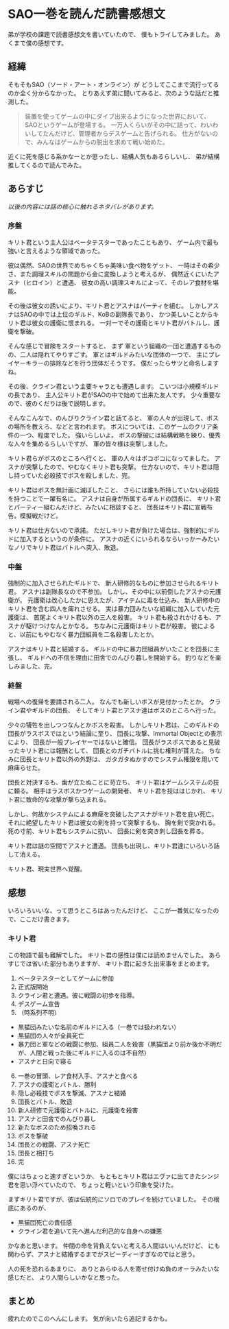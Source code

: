 # SAO一巻を読んだ読書感想文

弟が学校の課題で読書感想文を書いていたので、
僕もトライしてみました。
あくまで僕の感想です。

## 経緯

そもそもSAO（ソード・アート・オンライン）が
どうしてここまで流行ってるのか全く分からなかった。
とりあえず弟に聞いてみると、次のような話だと推測した。

> 装置を使ってゲームの中にダイブ出来るようになった世界において、 SAOというゲームが登場する。
> 一万人くらいがその中に詰って、わいわいしてたんだけど、管理者からデスゲームと告げられる。
> 仕方がないので、みんなはゲームからの脱出を求めて戦い始めた。

近くに死を感じる系かなーとか思ったし、結構人気もあるらしいし、
弟が結構推してくるので読んでみた。

## あらすじ

*以後の内容には話の核心に触れるネタバレがあります。*

### 序盤

キリト君という主人公はベータテスターであったこともあり、
ゲーム内で最も強いと言えるような領域であった。

彼は偶然、SAOの世界でめちゃくちゃ美味い食べ物をゲット、
一時はその希少さ、また調理スキルの問題から金に変換しようと考えるが、
偶然近くにいたアスナ（ヒロイン）と遭遇、
彼女の高い調理スキルによって、そのレア食材を堪能。

その後は彼女の誘いにより、キリト君とアスナはパーティを組む。
しかしアスナはSAOの中では上位のギルド、KoBの副隊長であり、
かつ美しいことからキリト君は彼女の護衛に恨まれる。
一対一でその護衛とキリト君がバトルし、護衛を撃破。

そんな感じで冒険をスタートすると、
まず 軍という組織の一団と遭遇するものの、二人は隠れてやりすごす。
軍とはギルドみたいな団体の一つで、
主にプレイヤーキラーの排除などを行う団体だそうです。
僕だったらサツと命名しますね。

その後、クライン君という主要キャラとも遭遇します。
こいつは小規模ギルドの長であり、
主人公キリト君がSAOの中で始めて出来た友人です。
少々重要なので、彼のくだりは後で説明します。

そんなこんなで、のんびりクライン君と話てると、
軍の人々が出現して、ボスの場所を教えろ、などと言われます。
ボスについては、このゲームのクリア条件の一つ、程度でした。
強いらしいよ。
ボスの撃破には結構戦略を練り、優秀な人々を集めるらしいですが、
軍の皆々様は突撃しました。

キリト君らがボスのところへ行くと、
軍の人々はボコボコになってました。
アスナが突撃したので、やむなくキリト君も突撃。
仕方ないので、キリト君は隠し持っていた必殺技でボスを殺しました、完。

キリト君はボスを無計画に滅ぼしたこと、
さらには誰も所持していない必殺技を持つことで一躍有名に。
アスナは自身が所属するギルドの団長に、
キリト君とパーティー組むんだけど、みたいに相談すると、
団長はキリト君に宣戦布告。模擬戦だけど。

キリト君は仕方ないので承諾。
ただしキリト君が負けた場合は、強制的にギルドに加入するというのが条件に。
アスナの近くにいられるならいっかーみたいなノリでキリト君はバトルへ突入、敗退。

### 中盤

強制的に加入させられたギルドで、
新人研修的なものに参加させられるキリト君。
アスナは副隊長なので不参加。
しかし、その中に以前倒したアスナの元護衛が。
元護衛は改心したかに思えたが、アイテムに毒を仕込み、
新人研修中のキリト君を含む四人を痺れさせる。
実は暴力団みたいな組織に加入していた元護衛は、
首尾よくキリト君以外の三人を殺害。
キリト君も殺されかけるも、アスナが駆けつけなんとかなる。
ちなみに元護衛はキリト君が殺害。
彼によると、以前にもやむなく暴力団組員を二名殺害したとか。

アスナはキリト君と結婚する。
ギルドの中に暴力団組員がいたことを団長に主張し、
ギルドへの不信を理由に田舎でのんびり暮しを開始する。
釣りなどを楽しみました、完。

### 終盤

戦場への復帰を要請される二人。
なんでも新しいボスが見付かったとか。
クライン君やギルドの団長、
そしてキリト君とアスナ達はボスのところへ行った。

少々の犠牲を出しつつなんとかボスを殺害。
しかしキリト君は、このギルドの団長がラスボスではという結論に至り、
団長に攻撃、Immortal Objectとの表示により、
団長が一般プレイヤーではないと確信。
団長がラスボスであると見破ったキリト君には報酬として、
団長とのガチバトルに挑む権利が貰えた。
ちなみに団長とキリト君以外の外野は、
ガタガタぬかすのでシステム権限を用いて麻痺らせた。

団長と対決するも、歯が立たぬことに苛立ち、
キリト君はゲームシステムの技に頼る。
相手はラスボスかつゲームの開発者、
キリト君を技ははじかれ、
キリト君に致命的な攻撃が撃ち込まれる。

しかし、何故かシステムによる麻痺を突破したアスナがキリト君を庇い死亡。
それに絶望したキリト君は彼女の剣を持って突撃するも、
胸を剣で突かれる。
死の寸前、キリト君もシステムに抗い、
団長に剣を突き刺し団長を葬る。

キリト君は謎の空間でアスナと遭遇。
団長も出現し、キリト君達にいろいろ話して消える。

キリト君、現実世界へ覚醒。

## 感想

いろいろいいな、って思うところはあったんだけど、
ここが一番気になったので、ここだけ書きます。

### キリト君

この物語で最も難解でした。
キリト君の感性は僕には読めませんでした。
あらすじでは省いた部分もありますが、
キリト君に起きた出来事をまとめます。

1. ベータテスターとしてゲームに参加
2. 正式版開始
3. クライン君と遭遇。彼に戦闘の初歩を指導。
4. デスゲーム宣告
5. （時系列不明）
  * 黒猫団みたいな名前のギルドに入る（一巻では扱われない）
  * 黒猫団の人々が全員死亡
  * 暴力団と軍などの戦闘に参加、組員二人を殺害（黒猫団より前か後か不明だが、人間と戦った後にギルドに入るのは不自然）
  * アスナと日向で寝る
6. 一巻の冒頭、レア食材入手、アスナと食べる
7. アスナの護衛とバトル、勝利
8. 隠し必殺技でボスを撃滅、アスナと結婚
9. 団長とバトル、敗退
10. 新人研修で元護衛とバトルに、元護衛を殺害
11. アスナと田舎でのんびり暮し
12. 新たなボスのため招喚される
13. ボスを撃破
14. 団長との戦闘、アスナ死亡
15. 団長と相打ち
16. 完

僕にはちょっと速すぎというか、
もともとキリト君はエヴァに出てきたシンジ君を思い浮べていたので、
ちょっと軽いという印象を受けた。

まずキリト君ですが、彼は伝統的にソロでのプレイを続けていました。
その根底にあるのが、

* 黒猫団死亡の責任感
* クライン君を追いて先へ進んだ利己的な自身への嫌悪

かなあと思います。
仲間の命を背負えないと考える人間はいいんだけど、
にも関わらず、アスナと結婚するまでがスピーディーすぎなのではと思う。

人の死を恐れるあまりに、
ありとあらゆる人を寄せ付けぬ負のオーラみたいな感じだと、
より人間らしいかなと思った。

## まとめ

疲れたのでこのへんにします。
気が向いたら追記するかも。
